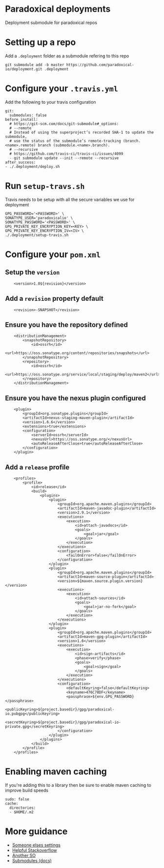 # Paradoxical deployments
Deployment submodule for paradoxical repos

# Setting up a repo
Add a `.deployment` folder as a submodule refering to this repo
```
git submodule add -b master https://github.com/paradoxical-io/deployment.git .deployment
```

# Configure your `.travis.yml`
Add the following to your travis configuration
```
git:
  submodules: false
before_install:
  # https://git-scm.com/docs/git-submodule#_options:
  # --remote
  # Instead of using the superproject’s recorded SHA-1 to update the submodule,
  # use the status of the submodule’s remote-tracking (branch.<name>.remote) branch (submodule.<name>.branch).
  # --recursive
  # https://github.com/travis-ci/travis-ci/issues/4099
  - git submodule update --init --remote --recursive
after_success:
- ./.deployment/deploy.sh
```

# Run `setup-travs.sh`
Travis needs to be setup with all the secure variables we use for deployment

```
GPG_PASSWORD='<PASSWORD>' \
SONATYPE_USER='paradoxicalio' \
SONATYPE_PASSWORD='<PASSWORD>' \
GPG_PRIVATE_KEY_ENCRYPTION_KEY=<KEY> \
GPG_PRIVATE_KEY_ENCRYPTION_IV=<IV> \
./.deployment/setup-travis.sh
```

# Configure your `pom.xml`

## Setup the `version`
```
    <version>1.0${revision}</version>
```

## Add a `revision` property default
```
    <revision>-SNAPSHOT</revision>
```

## Ensure you have the repository defined
```
    <distributionManagement>
        <snapshotRepository>
            <id>ossrh</id>
            <url>https://oss.sonatype.org/content/repositories/snapshots</url>
        </snapshotRepository>
        <repository>
            <id>ossrh</id>
            <url>https://oss.sonatype.org/service/local/staging/deploy/maven2</url>
        </repository>
    </distributionManagement>
```

## Ensure you have the nexus plugin configured
```
    <plugin>
        <groupId>org.sonatype.plugins</groupId>
        <artifactId>nexus-staging-maven-plugin</artifactId>
        <version>1.6.6</version>
        <extensions>true</extensions>
        <configuration>
            <serverId>ossrh</serverId>
            <nexusUrl>https://oss.sonatype.org/</nexusUrl>
            <autoReleaseAfterClose>true</autoReleaseAfterClose>
        </configuration>
    </plugin>
```

## Add a `release` profile
```
    <profiles>
        <profile>
            <id>release</id>
            <build>
                <plugins>
                    <plugin>
                        <groupId>org.apache.maven.plugins</groupId>
                        <artifactId>maven-javadoc-plugin</artifactId>
                        <version>2.9.1</version>
                        <executions>
                            <execution>
                                <id>attach-javadocs</id>
                                <goals>
                                    <goal>jar</goal>
                                </goals>
                            </execution>
                        </executions>
                        <configuration>
                            <failOnError>false</failOnError>
                        </configuration>
                    </plugin>
                    <plugin>
                        <groupId>org.apache.maven.plugins</groupId>
                        <artifactId>maven-source-plugin</artifactId>
                        <version>${maven.source.plugin.version}</version>
                        <executions>
                            <execution>
                                <id>attach-sources</id>
                                <goals>
                                    <goal>jar-no-fork</goal>
                                </goals>
                            </execution>
                        </executions>
                    </plugin>
                    <plugin>
                        <groupId>org.apache.maven.plugins</groupId>
                        <artifactId>maven-gpg-plugin</artifactId>
                        <version>1.6</version>
                        <executions>
                            <execution>
                                <id>sign-artifacts</id>
                                <phase>verify</phase>
                                <goals>
                                    <goal>sign</goal>
                                </goals>
                            </execution>
                        </executions>
                        <configuration>
                            <defaultKeyring>false</defaultKeyring>
                            <keyname>476C78DF</keyname>
                            <passphrase>${env.GPG_PASSWORD}</passphrase>
                            <publicKeyring>${project.basedir}/gpg/paradoxical-io.pubgpg</publicKeyring>
                            <secretKeyring>${project.basedir}/gpg/paradoxical-io-private.gpg</secretKeyring>
                        </configuration>
                    </plugin>
                </plugins>
            </build>
        </profile>
    </profiles>
```

# Enabling maven caching
If you're adding this to a library then be sure to enable maven caching to improve build speeds
```
sudo: false
cache:
  directories:
  - $HOME/.m2
```

# More guidance
- [Someone elses settings](https://gist.github.com/m3t/df29ec4e0aae167f99c8)
- [Helpful Stackoverflow](http://stackoverflow.com/questions/9189575/git-submodule-tracking-latest/9189815#9189815)
- [Another SO](http://stackoverflow.com/questions/1777854/git-submodules-specify-a-branch-tag/18799234#18799234)
- [Submodules (docs)](https://git-scm.com/book/en/v2/Git-Tools-Submodules)
